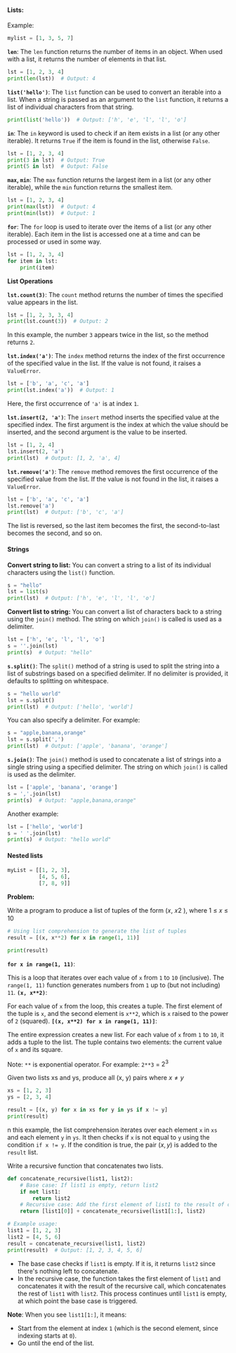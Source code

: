 
#### Lists:

Example:
```python
mylist = [1, 3, 5, 7]
```

**`len`**:
The `len` function returns the number of items in an object. When used with a list, it returns the number of elements in that list.
```python
lst = [1, 2, 3, 4]
print(len(lst))  # Output: 4
```

**`list('hello')`**:
The `list` function can be used to convert an iterable into a list. When a string is passed as an argument to the `list` function, it returns a list of individual characters from that string.
```python
print(list('hello'))  # Output: ['h', 'e', 'l', 'l', 'o']
```

**`in`**:
The `in` keyword is used to check if an item exists in a list (or any other iterable). It returns `True` if the item is found in the list, otherwise `False`.
```python
lst = [1, 2, 3, 4]
print(3 in lst)  # Output: True
print(5 in lst)  # Output: False
```

**`max`, `min`**:
The `max` function returns the largest item in a list (or any other iterable), while the `min` function returns the smallest item.
```python
lst = [1, 2, 3, 4]
print(max(lst))  # Output: 4
print(min(lst))  # Output: 1
```

**`for`**:
The `for` loop is used to iterate over the items of a list (or any other iterable). Each item in the list is accessed one at a time and can be processed or used in some way.

```python
lst = [1, 2, 3, 4]
for item in lst:
    print(item)
```



**List Operations**

**`lst.count(3)`**:
The `count` method returns the number of times the specified value appears in the list.
```python
lst = [1, 2, 3, 3, 4]
print(lst.count(3))  # Output: 2
```
In this example, the number `3` appears twice in the list, so the method returns `2`.


**`lst.index('a')`**:
The `index` method returns the index of the first occurrence of the specified value in the list. If the value is not found, it raises a `ValueError`.
```python
lst = ['b', 'a', 'c', 'a']
print(lst.index('a'))  # Output: 1
```
Here, the first occurrence of `'a'` is at index `1`.


**`lst.insert(2, 'a')`**:
The `insert` method inserts the specified value at the specified index. The first argument is the index at which the value should be inserted, and the second argument is the value to be inserted.
```python
lst = [1, 2, 4]
lst.insert(2, 'a')
print(lst)  # Output: [1, 2, 'a', 4]
```


**`lst.remove('a')`**:
The `remove` method removes the first occurrence of the specified value from the list. If the value is not found in the list, it raises a `ValueError`.
```python
lst = ['b', 'a', 'c', 'a']
lst.remove('a')
print(lst)  # Output: ['b', 'c', 'a']
```
The list is reversed, so the last item becomes the first, the second-to-last becomes the second, and so on.


#### Strings

**Convert string to list:**
You can convert a string to a list of its individual characters using the `list()` function.
```python
s = "hello"
lst = list(s)
print(lst)  # Output: ['h', 'e', 'l', 'l', 'o']
```

**Convert list to string:**
You can convert a list of characters back to a string using the `join()` method. The string on which `join()` is called is used as a delimiter.
```python
lst = ['h', 'e', 'l', 'l', 'o']
s = ''.join(lst)
print(s)  # Output: "hello"
```

**`s.split()`**:
The `split()` method of a string is used to split the string into a list of substrings based on a specified delimiter. If no delimiter is provided, it defaults to splitting on whitespace.
```python
s = "hello world"
lst = s.split()
print(lst)  # Output: ['hello', 'world']
```
You can also specify a delimiter. For example:
```python
s = "apple,banana,orange"
lst = s.split(',')
print(lst)  # Output: ['apple', 'banana', 'orange']
```

**`s.join()`**:
The `join()` method is used to concatenate a list of strings into a single string using a specified delimiter. The string on which `join()` is called is used as the delimiter.
```python
lst = ['apple', 'banana', 'orange']
s = ','.join(lst)
print(s)  # Output: "apple,banana,orange"
```
Another example:
```python
lst = ['hello', 'world']
s = ' '.join(lst)
print(s)  # Output: "hello world"
```


#### Nested lists

```python
myList = [[1, 2, 3], 
		  [4, 5, 6], 
		  [7, 8, 9]]
```


**Problem:**

Write a program to produce a list of tuples of the form (𝑥, 𝑥2 ), where 1 ≤ 𝑥 ≤ 10

```python
# Using list comprehension to generate the list of tuples
result = [(x, x**2) for x in range(1, 11)]

print(result)
```

**`for x in range(1, 11)`**:

This is a loop that iterates over each value of `x` from `1` to `10` (inclusive). The `range(1, 11)` function generates numbers from `1` up to (but not including) `11`.
**`(x, x**2)`**:

For each value of `x` from the loop, this creates a tuple. The first element of the tuple is `x`, and the second element is `x**2`, which is `x` raised to the power of `2` (squared).
**`[(x, x**2) for x in range(1, 11)]`**:

The entire expression creates a new list. For each value of `x` from `1` to `10`, it adds a tuple to the list. The tuple contains two elements: the current value of `x` and its square.

Note: `**` is exponential operator. For example: `2**3` = $2^3$


Given two lists xs and ys, produce all (x, y) pairs where $x\ne y$


```python
xs = [1, 2, 3]
ys = [2, 3, 4]

result = [(x, y) for x in xs for y in ys if x != y]
print(result)
```
n this example, the list comprehension iterates over each element `x` in `xs` and each element `y` in `ys`. It then checks if `x` is not equal to `y` using the condition `if x != y`. If the condition is true, the pair $(x,y)$ is added to the `result` list.







Write a recursive function that concatenates two lists.

```python
def concatenate_recursive(list1, list2):
    # Base case: If list1 is empty, return list2
    if not list1:
        return list2
    # Recursive case: Add the first element of list1 to the result of concatenating the rest of list1 with list2
    return [list1[0]] + concatenate_recursive(list1[1:], list2)

# Example usage:
list1 = [1, 2, 3]
list2 = [4, 5, 6]
result = concatenate_recursive(list1, list2)
print(result)  # Output: [1, 2, 3, 4, 5, 6]
```

- The base case checks if `list1` is empty. If it is, it returns `list2` since there's nothing left to concatenate.
- In the recursive case, the function takes the first element of `list1` and concatenates it with the result of the recursive call, which concatenates the rest of `list1` with `list2`. This process continues until `list1` is empty, at which point the base case is triggered.

**Note**: When you see `list1[1:]`, it means: 
- Start from the element at index `1` (which is the second element, since indexing starts at `0`).
- Go until the end of the list.